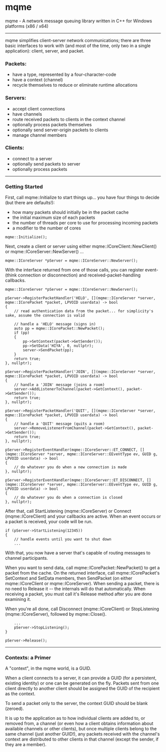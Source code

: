 # mqme
mqme - A network message queuing library written in C++ for Windows platforms (x86 / x64)


****


mqme simplifies client-server network communications; there are three basic interfaces to work with (and most of the time, only two in a single application): client, server, and packet.

### Packets:
* have a type, represented by a four-character-code
* have a context (channel)
* recycle themselves to reduce or eliminate runtime allocations


### Servers:
* accept client connections
* have channels
* route received packets to clients in the context channel
* optionally process packets themselves
* optionally send server-origin packets to clients
* manage channel members


### Clients:
* connect to a server
* optionally send packets to server
* optionally process packets


****


### Getting Started

First, call mqme::Initialize to start things up... you have four things to decide (but there are defaults!):
* how many packets should initially be in the packet cache
* the initial maximum size of each packets
* the number of threads per core to use for processing incoming packets
* a modifier to the number of cores

```
mqme::Initialize();
```

Next, create a client or server using either mqme::ICoreClient::NewClient() or mqme::ICoreServer::NewServer() ...

```
mqme::ICoreServer *pServer = mqme::ICoreServer::NewServer();
```

With the interface returned from one of those calls, you can register event- (think connection or disconnection) and received-packet-handling callbacks.

```
mqme::ICoreServer *pServer = mqme::ICoreServer::NewServer();

pServer->RegisterPacketHandler('HELO', [](mqme::ICoreServer *server, mqme::ICorePacket *packet, LPVOID userdata) -> bool
{
	// read authentication data from the packet... for simplicity's sake, assume the connection is valid

	// handle a 'HELO' message (signs in)
	auto pp = mqme::ICorePacket::NewPacket();
	if (pp)
	{
		pp->SetContext(packet->GetSender());
		pp->SetData('HIYA', 0, nullptr);
		server->SendPacket(pp);
	}
	return true;
}, nullptr);

pServer->RegisterPacketHandler('JOIN', [](mqme::ICoreServer *server, mqme::ICorePacket *packet, LPVOID userdata) -> bool
{
	// handle a 'JOIN' message (joins a room)
	server->AddListenerToChannel(packet->GetContext(), packet->GetSender());
	return true;
}, nullptr);

pServer->RegisterPacketHandler('QUIT', [](mqme::ICoreServer *server, mqme::ICorePacket *packet, LPVOID userdata) -> bool
{
	// handle a 'QUIT' message (quits a room)
	server->RemoveListenerFromChannel(packet->GetContext(), packet->GetSender());
	return true;
}, nullptr);

pServer->RegisterEventHandler(mqme::ICoreServer::ET_CONNECT, [](mqme::ICoreServer *server, mqme::ICoreServer::EEventType ev, GUID g, LPVOID userdata) -> bool
{
	// do whatever you do when a new connection is made
}, nullptr);

pServer->RegisterEventHandler(mqme::ICoreServer::ET_DISCONNECT, [](mqme::ICoreServer *server, mqme::ICoreServer::EEventType ev, GUID g, LPVOID userdata) -> bool
{
	// do whatever you do when a connection is closed
}, nullptr);
```

After that, call StartListening (mqme::ICoreServer) or Connect (mqme::ICoreClient) and your callbacks are active. When an event occurs or a packet is received, your code will be run.

```
if (pServer->StartListening(12345))
{
	// handle events until you want to shut down
	...
```

With that, you now have a server that's capable of routing messages to channel participants.

When you want to send data, call mqme::ICorePacket::NewPacket() to get a packet from the cache. On the returned interface, call mqme::ICorePacket's SetContext and SetData members, then SendPacket (on either mqme::ICoreClient or mqme::ICoreServer). When sending a packet, there is no need to Release it -- the internals will do that automatically. When receiving a packet, you must call it's Release method after you are done examining it.


When you're all done, call Disconnect (mqme::ICoreClient) or StopListening (mqme::ICoreServer), followed by mqme::Close().

```
	...
	pServer->StopListening();
}

pServer->Release();
```


****


### Contexts: a Primer

A "context", in the mqme world, is a GUID.

When a client connects to a server, it can provide a GUID (for a persistent, existing identity) or one can be generated on the fly. Packets sent from one client directly to another client should be assigned the GUID of the recipient as the context.

To send a packet only to the server, the context GUID should be blank (zeroed).

It is up to the application as to how individual clients are added to, or removed from, a channel (or even how a client obtains information about available channels or other clients), but once multiple clients belong to the same channel (just another GUID!), any packets received with the channel's context are distributed to other clients in that channel (except the sender, if they are a member).
